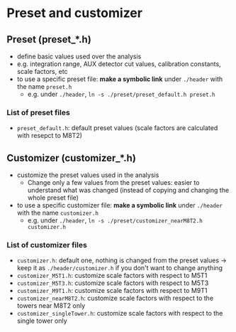 # Preset and customizer

## Preset (preset_*.h)
* define basic values used over the analysis
* e.g. integration range, AUX detector cut values, calibration constants, scale factors, etc
* to use a specific preset file: **make a symbolic link** under `./header` with the name `preset.h`
   * e.g. under `./header`, `ln -s ./preset/preset_default.h preset.h`

### List of preset files
* `preset_default.h`: default preset values (scale factors are calculated with resepct to M8T2)



## Customizer (customizer_*.h)
* customize the preset values used in the analysis
  * Change only a few values from the preset values: easier to understand what was changed (instead of copying and changing the whole preset file)
* to use a specific customizer file: **make a symbolic link** under `./header` with the name `customizer.h`
   * e.g. under `./header`, `ln -s ./preset/customizer_nearM8T2.h customizer.h`

### List of customizer files
* `customizer.h`: default one, nothing is changed from the preset values -> keep it as `./header/customizer.h` if you don't want to change anything
* `customizer_M5T1.h`: customize scale factors with respect to M5T1
* `customizer_M5T3.h`: customize scale factors with respect to M5T3
* `customizer_M9T1.h`: customize scale factors with respect to M9T1
* `customizer_nearM8T2.h`: customize scale factors with respect to the towers near M8T2 only
* `customizer_singleTower.h`: customize scale factors with respect to the single tower only
